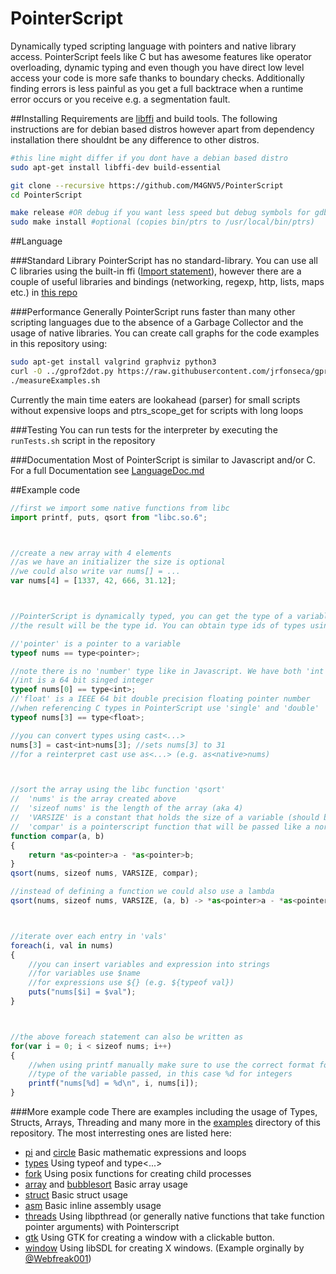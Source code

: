# PointerScript
Dynamically typed scripting language with pointers and native library access. PointerScript
feels like C but has awesome features like operator overloading, dynamic typing and
even though you have direct low level access your code is more safe thanks to boundary
checks. Additionally finding errors is less painful as you get a full backtrace when a
runtime error occurs or you receive e.g. a segmentation fault.

##Installing
Requirements are [libffi](https://github.com/libffi/libffi) and build tools.
The following instructions are for debian based distros however apart from dependency
installation there shouldnt be any difference to other distros.
```bash
#this line might differ if you dont have a debian based distro
sudo apt-get install libffi-dev build-essential

git clone --recursive https://github.com/M4GNV5/PointerScript
cd PointerScript

make release #OR debug if you want less speed but debug symbols for gdb
sudo make install #optional (copies bin/ptrs to /usr/local/bin/ptrs)
```

##Language

###Standard Library
PointerScript has no standard-library. You can use all C libraries using the built-in ffi ([Import statement](LanguageDoc.md#importstatement)),
however there are a couple of useful libraries and bindings (networking, regexp, http, lists, maps etc.)
in [this repo](https://github.com/M4GNV5/PtrsStuff)

###Performance
Generally PointerScript runs faster than many other scripting languages due to the absence of a Garbage Collector and the usage of native libraries.
You can create call graphs for the code examples in this repository using:
```bash
sudo apt-get install valgrind graphviz python3
curl -O ../gprof2dot.py https://raw.githubusercontent.com/jrfonseca/gprof2dot/master/gprof2dot.py
./measureExamples.sh
```
Currently the main time eaters are lookahead (parser) for small scripts without expensive loops and ptrs_scope_get for scripts with long loops

###Testing
You can run tests for the interpreter by executing the `runTests.sh` script in the repository

###Documentation
Most of PointerScript is similar to Javascript and/or C. For a full Documentation see [LanguageDoc.md](LanguageDoc.md)

##Example code
```javascript
//first we import some native functions from libc
import printf, puts, qsort from "libc.so.6";



//create a new array with 4 elements
//as we have an initializer the size is optional
//we could also write var nums[] = ...
var nums[4] = [1337, 42, 666, 31.12];



//PointerScript is dynamically typed, you can get the type of a variable using typeof
//the result will be the type id. You can obtain type ids of types using type<...>

//'pointer' is a pointer to a variable
typeof nums == type<pointer>;

//note there is no 'number' type like in Javascript. We have both 'int' and 'float'
//int is a 64 bit singed integer
typeof nums[0] == type<int>;
//'float' is a IEEE 64 bit double precision floating pointer number
//when referencing C types in PointerScript use 'single' and 'double'
typeof nums[3] == type<float>;

//you can convert types using cast<...>
nums[3] = cast<int>nums[3]; //sets nums[3] to 31
//for a reinterpret cast use as<...> (e.g. as<native>nums)



//sort the array using the libc function 'qsort'
//	'nums' is the array created above
//	'sizeof nums' is the length of the array (aka 4)
//	'VARSIZE' is a constant that holds the size of a variable (should be 16 bytes)
//	'compar' is a pointerscript function that will be passed like a normal C function pointer
function compar(a, b)
{
	return *as<pointer>a - *as<pointer>b;
}
qsort(nums, sizeof nums, VARSIZE, compar);

//instead of defining a function we could also use a lambda
qsort(nums, sizeof nums, VARSIZE, (a, b) -> *as<pointer>a - *as<pointer>b);



//iterate over each entry in 'vals'
foreach(i, val in nums)
{
	//you can insert variables and expression into strings
	//for variables use $name
	//for expressions use ${} (e.g. ${typeof val})
	puts("nums[$i] = $val");
}



//the above foreach statement can also be written as
for(var i = 0; i < sizeof nums; i++)
{
	//when using printf manually make sure to use the correct format for the
	//type of the variable passed, in this case %d for integers
	printf("nums[%d] = %d\n", i, nums[i]);
}
```

###More example code
There are examples including the usage of Types, Structs, Arrays, Threading and many more in the [examples](examples/) directory of this repository. The most interresting ones are listed here:

- [pi](examples/pi.ptrs) and [circle](examples/circle.ptrs) Basic mathematic expressions and loops
- [types](examples/types.ptrs) Using typeof and type<...>
- [fork](examples/fork.ptrs) Using posix functions for creating child processes
- [array](examples/array.ptrs) and [bubblesort](examples/bubblesort.ptrs) Basic array usage
- [struct](examples/struct.ptrs) Basic struct usage
- [asm](examples/asm.ptrs) Basic inline assembly usage
- [threads](examples/threads.ptrs) Using libpthread (or generally native functions that take function pointer arguments) with Pointerscript
- [gtk](examples/gtk.ptrs) Using GTK for creating a window with a clickable button.
- [window](examples/window.ptrs) Using libSDL for creating X windows. (Example orginally by [@Webfreak001](https://github.com/WebFreak001))

